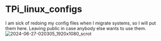 # TPi_linux_configs
I am sick of redoing my config files when I migrate systems, so I will put them here. Leaving public in case anybody else wants to use them.
![2024-06-27-020305_1920x1080_scrot](https://github.com/tpittman1011101/TPi_linux_configs/assets/45609608/c7375294-b16a-4744-88bb-2150b2449ef4)
